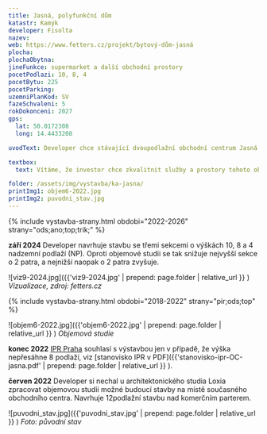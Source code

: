 ```yaml
---
title: Jasná, polyfunkční dům
katastr: Kamýk
developer: Fisolta
nazev:
web: https://www.fetters.cz/projekt/bytový-dům-jasná
plocha:
plochaObytna:
jineFunkce: supermarket a další obchodní prostory
pocetPodlazi: 10, 8, 4
pocetBytu: 225
pocetParking: 
uzemniPlanKod: SV
fazeSchvaleni: 5
rokDokonceni: 2027
gps:
  lat: 50.0172308
  long: 14.4433208

uvodText: Developer chce stávající dvoupodlažní obchodní centrum Jasná revitalizovat a nastavět na něm výškový obytný dům

textbox:
  text: Vítáme, že investor chce zkvalitnit služby a prostory tohoto obchodního centra na sídlišti. Chápeme, že přestavbu je třeba financovat zvětšením objektu a přidáním funkce bydlení. Vzhledem k blízkosti rodinných domů a k již aktuálnímu problematickému parkování v okolí jsme jako kompromis pro objekt s maximálně 4 patry, tedy po vzoru návrhu pro výšku obchodního centra Obzor v územní studii okolí metra Libuš.

folder: /assets/img/vystavba/ka-jasna/
printImg1: objem6-2022.jpg
printImg2: puvodni_stav.jpg 
---
```


{% include vystavba-strany.html obdobi="2022-2026" strany="ods;ano;top;trik;" %}

**září 2024** Developer navrhuje stavbu se třemi sekcemi o výškách 10, 8 a 4 nadzemní podlaží (NP). Oproti objemové studii se tak snižuje nejvyšší sekce o 2 patra, a nejnižší naopak o 2 patra zvyšuje.

![viz9-2024.jpg]({{'viz9-2024.jpg' | prepend: page.folder | relative_url }} )
<br>_Vizualizace, zdroj: fetters.cz_

{% include vystavba-strany.html obdobi="2018-2022" strany="pir;ods;top" %}

![objem6-2022.jpg]({{'objem6-2022.jpg' | prepend: page.folder | relative_url }} )
_Objemová studie_

**konec 2022** [IPR Praha](https://iprpraha.cz) souhlasí s výstavbou jen v případě, že výška nepřesáhne 8 podlaží, viz [stanovisko IPR v PDF]({{'stanovisko-ipr-OC-jasna.pdf' | prepend: page.folder | relative_url }} ).

**červen 2022** Developer si nechal u architektonického studia Loxia zpracovat objemovou studii možné budoucí stavby na místě současného obchodního centra. Navrhuje 12podlažní stavbu nad komerčním parterem.

![puvodni_stav.jpg]({{'puvodni_stav.jpg' | prepend: page.folder | relative_url }} )
_Foto: původní stav_

